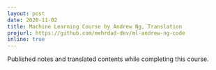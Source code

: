 ```yaml
---
layout: post
date: 2020-11-02
title: Machine Learning Course by Andrew Ng, Translation
projurl: https://github.com/mehrdad-dev/ml-andrew-ng-code
inline: true
---
```


Published notes and translated contents while completing this course.